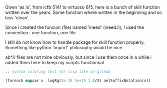 Given 'as is', 
from icfb 5141 to virtuoso 615, here is a bunch of skill function written over the years.
Some function where written in the beginning and so less 'clean'.

Since i created the funcion (file) named 'ineed' (ineed.il), I used the convention : one function, one file.

I still do not know how to handle package for skill function properly. Something like python 'import' philosophy would be nice.

ab*.il files are not mine obviously, but since i use them once in a while i added them here to keep my scripts functionnal


``` lisp
;; syntax coloring test for lisp like on github

(foreach mapcar x  logRg(1e-15 1e+15 1.0/3) aelSuffixNotation(x))

```